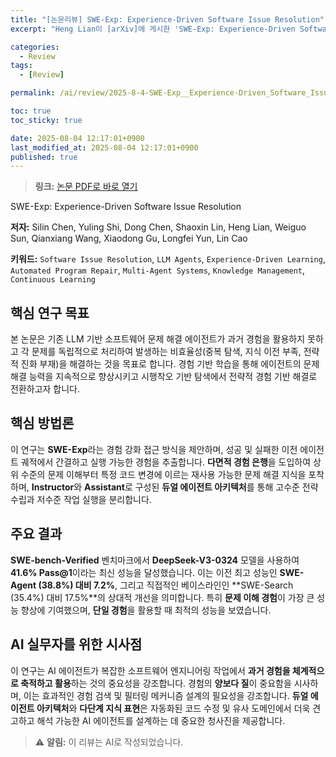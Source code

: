 ```yaml
---
title: "[논문리뷰] SWE-Exp: Experience-Driven Software Issue Resolution"
excerpt: "Heng Lian이 [arXiv]에 게시한 'SWE-Exp: Experience-Driven Software Issue Resolution' 논문에 대한 자세한 리뷰입니다."

categories:
  - Review
tags:
  - [Review]

permalink: /ai/review/2025-8-4-SWE-Exp__Experience-Driven_Software_Issue_Resolution/

toc: true
toc_sticky: true

date: 2025-08-04 12:17:01+0900
last_modified_at: 2025-08-04 12:17:01+0900
published: true
---
```

> **링크:** [논문 PDF로 바로 열기](https://arxiv.org/abs/2507.23361)

SWE-Exp: Experience-Driven Software Issue Resolution

**저자:** Silin Chen, Yuling Shi, Dong Chen, Shaoxin Lin, Heng Lian, Weiguo Sun, Qianxiang Wang, Xiaodong Gu, Longfei Yun, Lin Cao

**키워드:** `Software Issue Resolution`, `LLM Agents`, `Experience-Driven Learning`, `Automated Program Repair`, `Multi-Agent Systems`, `Knowledge Management`, `Continuous Learning`

## 핵심 연구 목표
본 논문은 기존 LLM 기반 소프트웨어 문제 해결 에이전트가 과거 경험을 활용하지 못하고 각 문제를 독립적으로 처리하여 발생하는 비효율성(중복 탐색, 지식 이전 부족, 전략적 진화 부재)을 해결하는 것을 목표로 합니다. 경험 기반 학습을 통해 에이전트의 문제 해결 능력을 지속적으로 향상시키고 시행착오 기반 탐색에서 전략적 경험 기반 해결로 전환하고자 합니다.

## 핵심 방법론
이 연구는 **SWE-Exp**라는 경험 강화 접근 방식을 제안하며, 성공 및 실패한 이전 에이전트 궤적에서 간결하고 실행 가능한 경험을 추출합니다. **다면적 경험 은행**을 도입하여 상위 수준의 문제 이해부터 특정 코드 변경에 이르는 재사용 가능한 문제 해결 지식을 포착하며, **Instructor**와 **Assistant**로 구성된 **듀얼 에이전트 아키텍처**를 통해 고수준 전략 수립과 저수준 작업 실행을 분리합니다.

## 주요 결과
**SWE-bench-Verified** 벤치마크에서 **DeepSeek-V3-0324** 모델을 사용하여 **41.6% Pass@1**이라는 최신 성능을 달성했습니다. 이는 이전 최고 성능인 **SWE-Agent (38.8%) 대비 7.2%**, 그리고 직접적인 베이스라인인 **SWE-Search (35.4%) 대비 17.5%**의 상대적 개선을 의미합니다. 특히 **문제 이해 경험**이 가장 큰 성능 향상에 기여했으며, **단일 경험**을 활용할 때 최적의 성능을 보였습니다.

## AI 실무자를 위한 시사점
이 연구는 AI 에이전트가 복잡한 소프트웨어 엔지니어링 작업에서 **과거 경험을 체계적으로 축적하고 활용**하는 것의 중요성을 강조합니다. 경험의 **양보다 질**이 중요함을 시사하며, 이는 효과적인 경험 검색 및 필터링 메커니즘 설계의 필요성을 강조합니다. **듀얼 에이전트 아키텍처**와 **다단계 지식 표현**은 자동화된 코드 수정 및 유사 도메인에서 더욱 견고하고 해석 가능한 AI 에이전트를 설계하는 데 중요한 청사진을 제공합니다.

> ⚠️ **알림:** 이 리뷰는 AI로 작성되었습니다.
